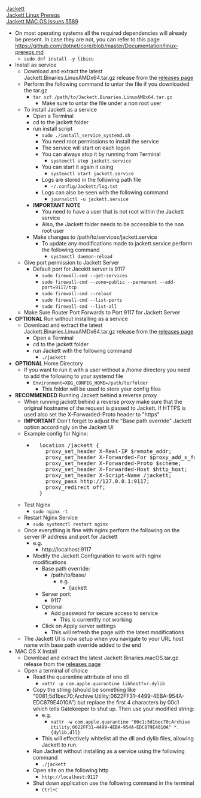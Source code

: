 [Jackett](https://github.com/Jackett/Jackett)<br />
[Jackett Linux Prereqs](https://github.com/dotnet/core/blob/main/Documentation/linux-prereqs.md)<br />
[Jackett MAC OS Issues 5589](https://github.com/Jackett/Jackett/issues/5589)

* On most operating systems all the required dependencies will already be present. In case they are not, you can refer to this page https://github.com/dotnet/core/blob/master/Documentation/linux-prereqs.md
  * `sudo dnf install -y libicu`
* Install as service
  * Download and extract the latest Jackett.Binaries.LinuxAMDx64.tar.gz release from the [releases page](https://github.com/Jackett/Jackett/releases)
  * Perform the following command to untar the file if you downloaded the tar.gz
    * `tar xzf /path/to/Jackett.Binaries.LinuxAMDx64.tar.gz`
      * Make sure to untar the file under a non root user
  * To install Jackett as a service
    * Open a Terminal
    * cd to the jackett folder
    * run install script
      * `sudo ./install_service_systemd.sh`
       * You need root permissions to install the service
       * The service will start on each logon
       * You can always stop it by running from Terminal
         * `systemctl stop jackett.service`
       * You can start it again it using
         * `systemctl start jackett.service`
       * Logs are stored in the following path file
         * `~/.config/Jackett/log.txt`
       * Logs can also be seen with the following command
         * `journalctl -u jackett.service`
    * **IMPORTANT NOTE**
      * You need to have a user that is not root within the Jackett service
      * Also, the Jackett folder needs to be accessible to the non root user
    * Make changes to /path/to/services/jackett.service
      * To update any modifications made to jackett.service perform the following command
        * `systemctl daemon-reload`
  * Give port permission to Jackett Server
    * Default port for Jacektt server is 9117 
      * `sudo firewall-cmd --get-services`
      * `sudo firewall-cmd --zone=public --permanent --add-port=9117/tcp`
      * `sudo firewall-cmd --reload`
      * `sudo firewall-cmd --list-ports`
      * `sudo firewall-cmd --list-all`
  * Make Sure Router Port Forwards to Port 9117 for Jackett Server
* **OPTIONAL** Run without installing as a service
  * Download and extract the latest Jackett.Binaries.LinuxAMDx64.tar.gz release from the [releases page](https://github.com/Jackett/Jackett/releases)
    * Open a Terminal
    * cd to the jackett folder
    * run Jackett with the following command
      * `./jackett`
* **OPTIONAL** Home Directory
  * If you want to run it with a user without a /home directory you need to add the following to your systemd file
    * `Environment=XDG_CONFIG_HOME=/path/to/folder`
      * This folder will be used to store your config files
* **RECOMMENDED** Running Jackett behind a reverse proxy
  * When running jackett behind a reverse proxy make sure that the original hostname of the request is passed to Jackett. If HTTPS is used also set the X-Forwarded-Proto header to "https"
  * **IMPORTANT** Don't forget to adjust the "Base path override" Jackett option accordingly on the Jackett UI
  * Example config for Nginx:
    * <pre>
        location /jackett {
          proxy_set_header X-Real-IP $remote_addr;
          proxy_set_header X-Forwarded-For $proxy_add_x_forwarded_for;
          proxy_set_header X-Forwarded-Proto $scheme;
          proxy_set_header X-Forwarded-Host $http_host;
          proxy_set_header X-Script-Name /jackett;
          proxy_pass http://127.0.0.1:9117;
          proxy_redirect off;
        }
      </pre>
  * Test Nginx
    * `sudo nginx -t`
  * Restart Nginx Service
    * `sudo systemctl restart nginx`
  * Once everything is fine with nginx perform the following on the server IP address and port for Jackett
    * e.g.
      * http://localhost:9117
    * Modify the Jackett Configuration to work with nginx modifications
      * Base path override:
        * /path/to/base/
          * e.g.
            * /jackett
      * Server port:
        * 9117
      * Optional
        * Add password for secure access to service
          * This is currentlty not working 
      * Click on Apply server settings
        * This will refresh the page with the latest modifications
  * The Jackett UI is now setup when you navigate to your URL host name with base path override added to the end
* MAC OS X Install 
  * Download and extract the latest Jackett.Binaries.macOS.tar.gz release from the [releases page](https://github.com/Jackett/Jackett/releases)
  * Open a terminal of choice
    * Read the quarantine attribute of one dll
      * `xattr -p com.apple.quarantine libhostfxr.dylib`
    * Copy the string (should be something like "0081;5d1bec70;Archive Utility;0622FF31-4499-4EBA-954A-EDC879E4010A") but replace the first 4 characters by 00c1 which tells Gatekeeper to shut up. Then use your modified string:
      * e.g.
        * `xattr -w com.apple.quarantine "00c1;5d1bec70;Archive Utility;0622FF31-4499-4EBA-954A-EDC879E4010A" *.{dylib,dll}`
      * This will effectively whitelist all the dll and dylib files, allowing Jackett to run.
    * Run Jackett without installing as a service using the following command
      * `./jackett`
    * Open site on the following http
      * `http://localhost:9117`
    * Shut down application use the following command in the terminal
      * `Ctrl+C `
